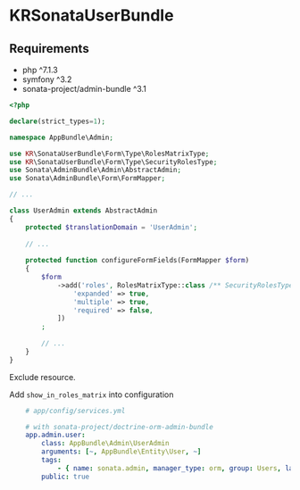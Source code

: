 # KRSonataUserBundle

## Requirements

- php ^7.1.3
- symfony ^3.2
- sonata-project/admin-bundle ^3.1


```php
<?php

declare(strict_types=1);

namespace AppBundle\Admin;

use KR\SonataUserBundle\Form\Type\RolesMatrixType;
use KR\SonataUserBundle\Form\Type\SecurityRolesType;
use Sonata\AdminBundle\Admin\AbstractAdmin;
use Sonata\AdminBundle\Form\FormMapper;

// ...

class UserAdmin extends AbstractAdmin
{
    protected $translationDomain = 'UserAdmin';
    
    // ...
    
    protected function configureFormFields(FormMapper $form)
    {
        $form
            ->add('roles', RolesMatrixType::class /** SecurityRolesType::class */, [
                'expanded' => true,
                'multiple' => true,
                'required' => false,
            ])
        ;
        
        // ...
    }
}
```


Exclude resource.

Add `show_in_roles_matrix` into configuration

```yaml
    # app/config/services.yml

    # with sonata-project/doctrine-orm-admin-bundle
    app.admin.user:
        class: AppBundle\Admin\UserAdmin
        arguments: [~, AppBundle\Entity\User, ~]
        tags:
            - { name: sonata.admin, manager_type: orm, group: Users, label: User, icon: '<i class="fa fa-user"></i>', show_in_roles_matrix: false }
        public: true


```


